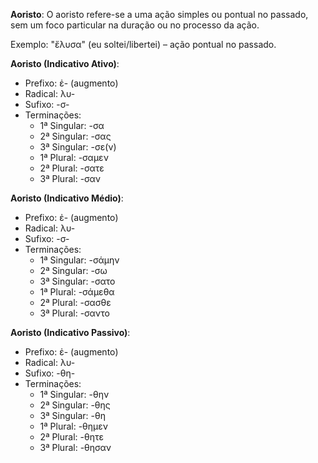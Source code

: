 **Aoristo**:
O aoristo refere-se a uma ação simples ou pontual no passado, sem um foco particular na duração ou no processo da ação.

Exemplo: "ἔλυσα" (eu soltei/libertei) – ação pontual no passado.


**Aoristo (Indicativo Ativo)**:
- Prefixo: ἐ- (augmento)
- Radical: λυ-
- Sufixo: -σ-
- Terminações:
  - 1ª Singular: -σα
  - 2ª Singular: -σας
  - 3ª Singular: -σε(ν)
  - 1ª Plural: -σαμεν
  - 2ª Plural: -σατε
  - 3ª Plural: -σαν

**Aoristo (Indicativo Médio)**:
- Prefixo: ἐ- (augmento)
- Radical: λυ-
- Sufixo: -σ-
- Terminações:
  - 1ª Singular: -σάμην
  - 2ª Singular: -σω
  - 3ª Singular: -σατο
  - 1ª Plural: -σάμεθα
  - 2ª Plural: -σασθε
  - 3ª Plural: -σαντο

**Aoristo (Indicativo Passivo)**:
- Prefixo: ἐ- (augmento)
- Radical: λυ-
- Sufixo: -θη-
- Terminações:
  - 1ª Singular: -θην
  - 2ª Singular: -θης
  - 3ª Singular: -θη
  - 1ª Plural: -θημεν
  - 2ª Plural: -θητε
  - 3ª Plural: -θησαν
